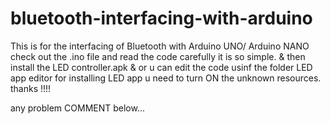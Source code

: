 # bluetooth-interfacing-with-arduino
This is for the interfacing of Bluetooth with Arduino UNO/ Arduino NANO
check out the .ino file and read the code carefully it is so simple.
& then install the LED controller.apk
& or u can edit the code usinf the folder LED app editor
for installing LED app u need to turn ON the unknown resources.
thanks !!!!

any problem COMMENT below...
